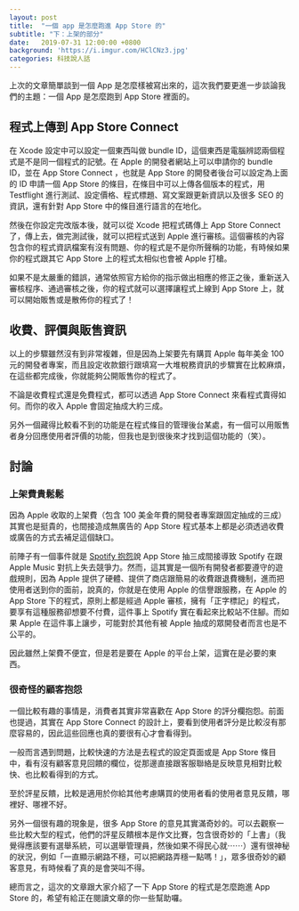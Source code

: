 ```yaml
---
layout: post
title:  "一個 app 是怎麼跑進 App Store 的"
subtitle: "下：上架的部分"
date:   2019-07-31 12:00:00 +0800
background: 'https://i.imgur.com/HClCNz3.jpg'
categories: 科技說人話
---
```


上次的文章簡單談到一個 App 是怎麼樣被寫出來的，這次我們要更進一步談論我們的主題：一個 App 是怎麼跑到 App Store 裡面的。

## 程式上傳到 App Store Connect

在 Xcode 設定中可以設定一個東西叫做 bundle ID，這個東西是電腦辨認兩個程式是不是同一個程式的記號。在 Apple 的開發者網站上可以申請你的 bundle ID，並在 App Store Connect ，也就是 App Store 的開發者後台可以設定為上面的 ID 申請一個 App Store 的條目，在條目中可以上傳各個版本的程式，用 Testflight 進行測試、設定價格、程式標題、寫文案跟更新資訊以及很多 SEO 的資訊，還有針對 App Store 中的條目進行語言的在地化。

然後在你設定完改版本後，就可以從 Xcode 把程式碼傳上 App Store Connect 了，傳上去，做完測試後，就可以把程式送到 Apple 進行審核。這個審核的內容包含你的程式資訊檔案有沒有問題、你的程式是不是你所聲稱的功能，有時候如果你的程式跟其它 App Store 上的程式太相似也會被 Apple 打槍。

如果不是太嚴重的錯誤，通常依照官方給你的指示做出相應的修正之後，重新送入審核程序、通過審核之後，你的程式就可以選擇讓程式上線到 App Store 上，就可以開始販售或是散佈你的程式了！

## 收費、評價與販售資訊

以上的步驟雖然沒有到非常複雜，但是因為上架要先有購買 Apple 每年美金 100 元的開發者專案，而且設定收款銀行跟填寫一大堆稅務資訊的步驟實在比較麻煩，在這些都完成後，你就能夠公開販售你的程式了。

不論是收費程式還是免費程式，都可以透過 App Store Connect 來看程式賣得如何。而你的收入 Apple 會固定抽成大約三成。

另外一個藏得比較看不到的功能是在程式條目的管理後台某處，有一個可以用販售者身分回應使用者評價的功能，但我也是到很後來才找到這個功能的（笑）。

## 討論

### 上架費貴鬆鬆

因為 Apple 收取的上架費（包含 100 美金年費的開發者專案跟固定抽成的三成）其實也是挺貴的，也間接造成無廣告的 App Store 程式基本上都是必須透過收費或廣告的方式去補足這個缺口。

前陣子有一個事件就是 [Spotify 抱怨](https://www.apple.com/tw/newsroom/2019/03/addressing-spotifys-claims/)說 App Store 抽三成間接導致 Spotify 在跟 Apple Music 對抗上失去競爭力。然而，這其實是一個所有開發者都要遵守的遊戲規則，因為 Apple 提供了硬體、提供了商店跟簡易的收費跟退費機制，進而把使用者送到你的面前，說真的，你就是在使用 Apple 的信譽跟服務，在 Apple 的 App Store 下的程式，原則上都是經過 Apple 審核，擁有「正字標記」的程式，要享有這種服務卻想要不付費，這件事上 Spotify 實在看起來比較站不住腳。而如果 Apple 在這件事上讓步，可能對於其他有被 Apple 抽成的眾開發者而言也是不公平的。

因此雖然上架費不便宜，但是若是要在 Apple 的平台上架，這實在是必要的東西。

### 很奇怪的顧客抱怨

一個比較有趣的事情是，消費者其實非常喜歡在 App Store 的評分欄抱怨。前面也提過，其實在 App Store Connect 的設計上，要看到使用者評分是比較沒有那麼容易的，因此這些回應也真的要很有心才會看得到。

一般而言遇到問題，比較快速的方法是去程式的設定頁面或是 App Store 條目中，看有沒有顧客意見回饋的欄位，從那邊直接跟客服聯絡是反映意見相對比較快、也比較看得到的方式。

至於評星反饋，比較是適用於你給其他考慮購買的使用者看的使用者意見反饋，哪裡好、哪裡不好。

另外一個很有趣的現象是，很多 App Store 的意見其實滿奇妙的。可以去觀察一些比較大型的程式，他們的評星反饋根本是作文比賽，包含很奇妙的「上書」（我覺得應該要有選舉系統，可以選舉管理員，然後如果不得民心就⋯⋯）還有很神秘的狀況，例如「一直顯示網路不穩，可以把網路弄穩一點嗎！」，眾多很奇妙的顧客意見，有時候看了真的是會哭叫不得。

總而言之，這次的文章跟大家介紹了一下 App Store 的程式是怎麼跑進 App Store 的，希望有給正在閱讀文章的你一些幫助囉。
